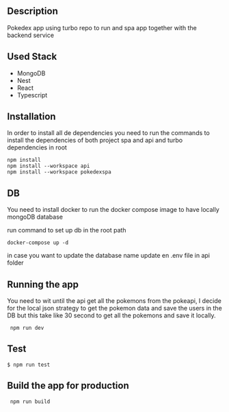 ## Description

Pokedex app using turbo repo to run and spa app together with the backend service

## Used Stack

- MongoDB
- Nest
- React
- Typescript

## Installation

In order to install all de dependencies you need to run the commands to install the dependencies of both project spa and api and turbo dependencies in root

```
npm install
npm install --workspace api
npm install --workspace pokedexspa
```

## DB

You need to install docker to run the docker compose image to have locally mongoDB database

run command to set up db in the root path

```
docker-compose up -d
```

in case you want to update the database name update en .env file in api folder

## Running the app

You need to wit until the api get all the pokemons from the pokeapi, I decide for the local json strategy to get the pokemon data and save the users in the DB but this take like 30 second to get all the pokemons and save it locally.

```
 npm run dev
```

## Test

```
$ npm run test
```

## Build the app for production

```
 npm run build
```
